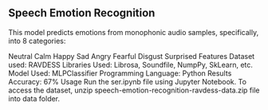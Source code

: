 ## Speech Emotion Recognition
This model predicts emotions from monophonic audio samples, specifically, into 8 categories:

Neutral
Calm
Happy
Sad
Angry
Fearful
Disgust
Surprised
Features
Dataset used: RAVDESS
Libraries Used: Librosa, Soundfile, NumpPy, SkLearn, etc.
Model Used: MLPClassifier
Programming Language: Python
Results
Accuracy: 67%
Usage
Run the ser.ipynb file using Jupyter Notebook.
To access the dataset, unzip speech-emotion-recognition-ravdess-data.zip file into data folder.
